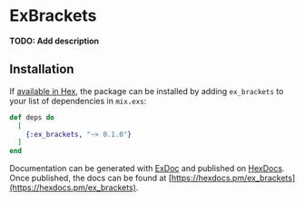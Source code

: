 # ExBrackets

**TODO: Add description**

## Installation

If [available in Hex](https://hex.pm/docs/publish), the package can be installed
by adding `ex_brackets` to your list of dependencies in `mix.exs`:

```elixir
def deps do
  [
    {:ex_brackets, "~> 0.1.0"}
  ]
end
```

Documentation can be generated with [ExDoc](https://github.com/elixir-lang/ex_doc)
and published on [HexDocs](https://hexdocs.pm). Once published, the docs can
be found at [https://hexdocs.pm/ex_brackets](https://hexdocs.pm/ex_brackets).

